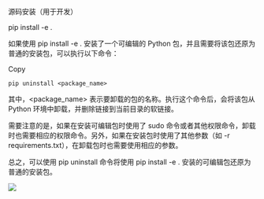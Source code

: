 源码安装（用于开发）

pip install -e .

如果使用 pip install -e . 安装了一个可编辑的 Python 包，并且需要将该包还原为普通的安装包，可以执行以下命令：

Copy

```
pip uninstall <package_name>

```

其中，<package_name> 表示要卸载的包的名称。执行这个命令后，会将该包从 Python 环境中卸载，并删除链接到当前目录的软链接。

需要注意的是，如果在安装可编辑包时使用了 sudo 命令或者其他权限命令，卸载时也需要相应的权限命令。另外，如果在安装包时使用了其他参数（如 -r requirements.txt），在卸载包时也需要使用相应的参数。

总之，可以使用 pip uninstall 命令将使用 pip install -e . 安装的可编辑包还原为普通的安装包。

![](D:/download/youdaonote-pull-master/data/Technology/Python/images/WEBRESOURCE45fbdc4ddd1079bf5e09f021f7c17934截图.png)